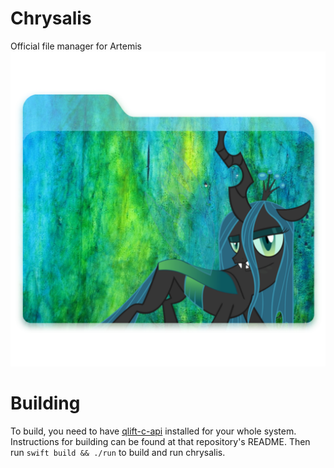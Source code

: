 # Chrysalis
Official file manager for Artemis
![CFM](Chrysalis%20File%20Manager.png)

# Building
To build, you need to have [qlift-c-api](https://github.com/Longhanks/qlift-c-api) installed for your whole system. Instructions for building can be found at that repository's README. Then run ```swift build && ./run``` to build and run chrysalis.
